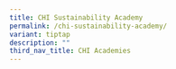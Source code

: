 ```yaml
---
title: CHI Sustainability Academy
permalink: /chi-sustainability-academy/
variant: tiptap
description: ""
third_nav_title: CHI Academies
---
```

